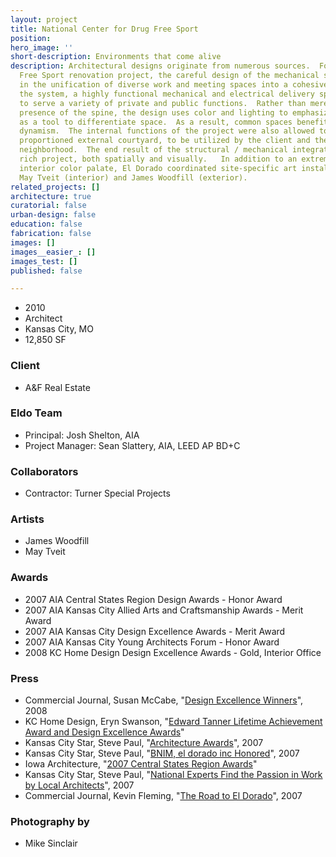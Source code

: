 ```yaml
---
layout: project
title: National Center for Drug Free Sport
position: 
hero_image: ''
short-description: Environments that come alive
description: Architectural designs originate from numerous sources.  For the Drug
  Free Sport renovation project, the careful design of the mechanical system assisted
  in the unification of diverse work and meeting spaces into a cohesive whole.  In
  the system, a highly functional mechanical and electrical delivery spine was created
  to serve a variety of private and public functions.  Rather than merely hiding the
  presence of the spine, the design uses color and lighting to emphasize its importance
  as a tool to differentiate space.  As a result, common spaces benefit from an unexpected
  dynamism.  The internal functions of the project were also allowed to inform a well
  proportioned external courtyard, to be utilized by the client and the surrounding
  neighborhood.  The end result of the structural / mechanical integration is an experientially
  rich project, both spatially and visually.   In addition to an extremely vibrant
  interior color palate, El Dorado coordinated site-specific art installations by
  May Tveit (interior) and James Woodfill (exterior).
related_projects: []
architecture: true
curatorial: false
urban-design: false
education: false
fabrication: false
images: []
images__easier_: []
images_test: []
published: false

---
```

* 2010
* Architect
* Kansas City, MO
* 12,850 SF

### Client

* A&F Real Estate

### Eldo Team

* Principal: Josh Shelton, AIA
* Project Manager: Sean Slattery, AIA, LEED AP BD+C

### Collaborators

* Contractor: Turner Special Projects

### Artists

* James Woodfill
* May Tveit

### Awards

* 2007 AIA Central States Region Design Awards - Honor Award
* 2007 AIA Kansas City Allied Arts and Craftsmanship Awards - Merit Award
* 2007 AIA Kansas City Design Excellence Awards - Merit Award
* 2007 AIA Kansas City Young Architects Forum - Honor Award
* 2008 KC Home Design Design Excellence Awards - Gold, Interior Office

### Press

* Commercial Journal, Susan McCabe, "[Design Excellence Winners](downloads.ctfassets.net/7ceafwpo4r5g/386rGYMVgjV6JqSbQJtZ6L/3ef0a028016163a283b097b2306568ce/2008-el_dorado-Commercial_Journal.pdf )", 2008
* KC Home Design, Eryn Swanson, "[Edward Tanner Lifetime Achievement Award and Design Excellence Awards](downloads.ctfassets.net/7ceafwpo4r5g/37XvC6afNSJrdmlGiCKTzr/022f108049b58e6bbf2c3708827cfd2c/2008-el_dorado_-KC_HomeDesign.pdf )"
* Kansas City Star, Steve Paul, "[Architecture Awards](assets.ctfassets.net/7ceafwpo4r5g/6RN6afcGPEM3f6JaHkyJNq/d0ad1cfec0f2a68b1547a2766fb65634/Architecture_Awards_KCStar_092607.pdf )", 2007
* Kansas City Star, Steve Paul, "[BNIM, el dorado inc Honored](assets.ctfassets.net/7ceafwpo4r5g/3UmWXRKCfe98obCIY0eq0v/896f424fd582fb4c20c3e0193a83856a/2007-AIA_Design_Awards-KC_Star.pdf)", 2007
* Iowa Architecture, "[2007 Central States Region Awards](assets.ctfassets.net/7ceafwpo4r5g/1qiKJpdnf8VAbJYkNkwXld/0a1407435f8f38fa8e3f6bacfef19dcb/2007-Central_States_TWA-Iowa_Architecture.pdf )"
* Kansas City Star, Steve Paul, "[National Experts Find the Passion in Work by Local Architects](assets.ctfassets.net/7ceafwpo4r5g/4FPU7ONCyBentaABNb6Zbl/15a971dd8d58dc8d1ce9096c3fdb9622/National_experts_find_the_passion_in_work_by_local_architects_KC_Star_111207.pdf)", 2007
* Commercial Journal, Kevin Fleming, "[The Road to El Dorado](assets.ctfassets.net/7ceafwpo4r5g/6w52Xb0ToGNMen1qLw8bfO/4079a5df76d592cafc51d4a8b55936e1/2007-el_dorado_inc-Commercial_Journal-compressed.pdf)", 2007

### Photography by

* Mike Sinclair